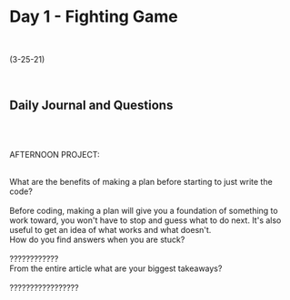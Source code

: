# Day 1 - Fighting Game
<br>
  
 (3-25-21)

<br>

## Daily Journal and Questions
<br>
<br>

AFTERNOON PROJECT: 
<br>
<br>

What are the benefits of making a plan before starting to just write the code?
<br>
<br>
Before coding, making a plan will give you a foundation of something to work toward, you won't have to stop and guess what to do next. It's also useful to get an idea of what works and what doesn't.
<br>
How do you find answers when you are stuck?
<br>
<br>
????????????
<br>
From the entire article what are your biggest takeaways?
<br>
<br>
?????????????????
<br>